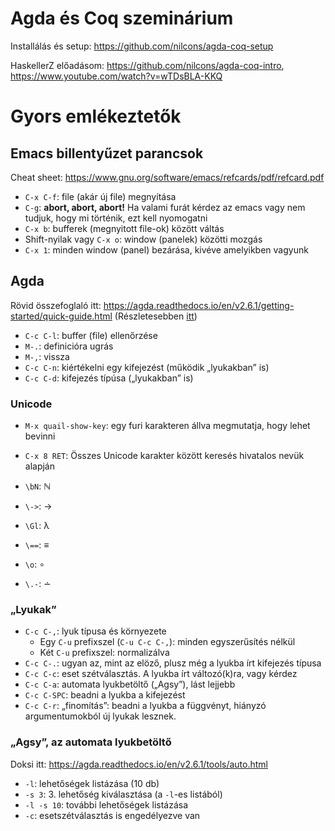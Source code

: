 # Agda és Coq szeminárium

Installálás és setup: https://github.com/nilcons/agda-coq-setup

HaskellerZ előadásom: https://github.com/nilcons/agda-coq-intro, https://www.youtube.com/watch?v=wTDsBLA-KKQ

# Gyors emlékeztetők

## Emacs billentyűzet parancsok

Cheat sheet: https://www.gnu.org/software/emacs/refcards/pdf/refcard.pdf

* `C-x C-f`: file (akár új file) megnyítása
* `C-g`: **abort, abort, abort!** Ha valami furát kérdez az emacs vagy nem tudjuk, hogy mi történik, ezt kell nyomogatni
* `C-x b`: bufferek (megnyitott file-ok) között váltás
* Shift-nyilak vagy `C-x o`: window (panelek) közötti mozgás
* `C-x 1`: minden window (panel) bezárása, kivéve amelyikben vagyunk

## Agda

Rövid összefoglaló itt: https://agda.readthedocs.io/en/v2.6.1/getting-started/quick-guide.html
(Részletesebben [itt](https://agda.readthedocs.io/en/v2.6.1/tools/emacs-mode.html))

* `C-c C-l`: buffer (file) ellenőrzése
* `M-.`: definicióra ugrás
* `M-,`: vissza
* `C-c C-n`: kiértékelni egy kifejezést (működik „lyukakban” is)
* `C-c C-d`: kifejezés típúsa („lyukakban” is)

### Unicode

* `M-x quail-show-key`: egy furi karakteren állva megmutatja, hogy lehet bevinni
* `C-x 8 RET`: Összes Unicode karakter között keresés hivatalos nevük alapján

* `\bN`: ℕ
* `\->`: →
* `\Gl`: λ
* `\==`: ≡
* `\o`: ∘
* `\.-`: ∸


### „Lyukak”

* `C-c C-,`: lyuk típusa és környezete
  + Egy `C-u` prefixszel (`C-u C-c C-,`): minden egyszerűsítés nélkül
  + Két `C-u` prefixszel: normalizálva
* `C-c C-.`: ugyan az, mint az elöző, plusz még a lyukba írt kifejezés típusa
* `C-c C-c`: eset szétválasztás. A lyukba írt változó(k)ra, vagy kérdez
* `C-c C-a`: automata lyukbetöltő („Agsy”), lást lejjebb
* `C-c C-SPC`: beadni a lyukba a kifejezést
* `C-c C-r`: „finomítás”: beadni a lyukba a függvényt, hiányzó argumentumokból új lyukak lesznek.

### „Agsy”, az automata lyukbetöltő

Doksi itt: https://agda.readthedocs.io/en/v2.6.1/tools/auto.html

* `-l`: lehetőségek listázása (10 db)
* `-s 3`: 3. lehetőség kiválasztása (a `-l`-es listából)
* `-l -s 10`: további lehetőségek listázása
* `-c`: esetszétválasztás is engedélyezve van
